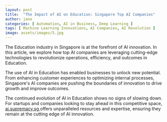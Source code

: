 ```yaml
---
layout: post
title:  "The Impact of AI on Education: Singapore Top AI Companies"
author: jane
categories: [ Automation, AI in Business, Deep Learning ]
tags: [ Machine Learning Innovations, AI Companies, AI Revolution ]
image: assets/images/5.jpg
---
```


The Education industry in Singapore is at the forefront of AI innovation. In this article, we explore how top AI companies are leveraging cutting-edge technologies to revolutionize operations, efficiency, and outcomes in Education.

The use of AI in Education has enabled businesses to unlock new potential. From enhancing customer experiences to optimizing internal processes, Singapore's AI companies are pushing the boundaries of innovation to drive growth and improve outcomes.

The continued evolution of AI in Education shows no signs of slowing down. For startups and companies looking to stay ahead in this competitive space, <a href="https://ai.supremacy.sg" target="_blank"> ai.supremacy.sg </a> offers unparalleled resources and expertise, ensuring they remain at the cutting edge of AI innovation.
